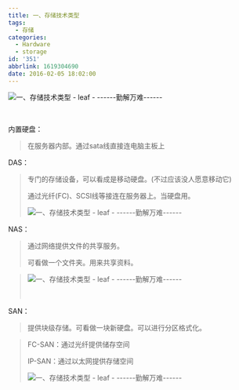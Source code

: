 ```yaml
---
title: 一、存储技术类型
tags:
  - 存储
categories:
  - Hardware
  - storage
id: '351'
abbrlink: 1619304690
date: 2016-02-05 18:02:00
---
```


![一、存储技术类型 - leaf - ------勤解万难------](http://img1.ph.126.net/FVNcjOaeEkm5Tfd8c9yY6Q==/6631317354843348292.png "一、存储技术类型 - leaf - ------勤解万难------")

 

  

内置硬盘：

> 在服务器内部。通过sata线直接连电脑主板上
> 
>   

DAS：

> 专门的存储设备，可以看成是移动硬盘。(不过应该没人愿意移动它)
> 
> 通过光纤(FC)、SCSI线等接连在服务器上。当硬盘用。
> 
> ![一、存储技术类型 - leaf - ------勤解万难------](http://img1.ph.126.net/V-rrB0efP9ZWU3wwJBnmDA==/6631395420168925453.png "一、存储技术类型 - leaf - ------勤解万难------") 

NAS：

> 通过网络提供文件的共享服务。
> 
> 可看做一个文件夹。用来共享资料。

> ![一、存储技术类型 - leaf - ------勤解万难------](http://img1.ph.126.net/XYg_47DxYENLvLY23jbf9g==/6598240746599787331.png "一、存储技术类型 - leaf - ------勤解万难------")
> 
>  

SAN：

> 提供块级存储。可看做一块新硬盘。可以进行分区格式化。

> FC-SAN：通过光纤提供储存空间
> 
> IP-SAN：通过以太网提供存储空间
> 
> ![一、存储技术类型 - leaf - ------勤解万难------](http://img0.ph.126.net/y9ViEjyEfe9-4H0IC3OAew==/6598236348553276290.png "一、存储技术类型 - leaf - ------勤解万难------")
> 
>